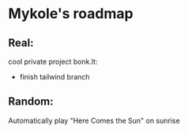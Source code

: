 # Mykole's roadmap
## Real:

cool private project
bonk.lt:
- finish tailwind branch


## Random:

Automatically play "Here Comes the Sun" on sunrise

